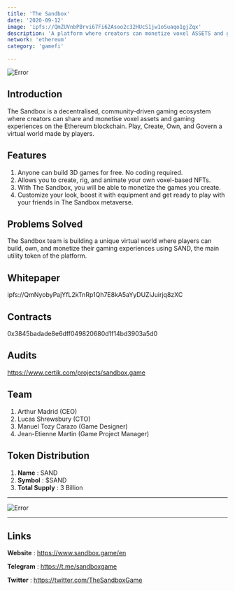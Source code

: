 ```yaml
---
title: 'The Sandbox'
date: '2020-09-12'
image: 'ipfs://QmZUVnbPBrvi67Fi62Asoo2c32HUcS1jw1oSuaqo1gjZqx'
description: 'A platform where creators can monetize voxel ASSETS and gaming experiences on the blockchain.'
network: 'ethereum'
category: 'gamefi'

---
```


![Error](ipfs://QmdtGzDVGzqhtYvihS5w9hmPa6b8YjY27bTupj83auYfvL)

## Introduction

The Sandbox is a decentralised, community-driven gaming ecosystem where creators can share and monetise voxel assets and gaming experiences on the Ethereum blockchain. Play, Create, Own, and Govern a virtual world made by players.

## Features

1. Anyone can build 3D games for free. No coding required.
2. Allows you to create, rig, and animate your own voxel-based NFTs.
3. With The Sandbox, you will be able to monetize the games you create.
4. Customize your look, boost it with equipment and get ready to play with your friends in The Sandbox metaverse.

## Problems Solved

The Sandbox team is building a unique virtual world where players can build, own, and monetize their gaming experiences using SAND, the main utility token of the platform. 



## Whitepaper

ipfs://QmNyobyPajYfL2kTnRp1Qh7E8kA5aYyDUZiJuirjq8zXC

## Contracts

0x3845badade8e6dff049820680d1f14bd3903a5d0


## Audits

https://www.certik.com/projects/sandbox.game

## Team

1. Arthur Madrid (CEO)
2. Lucas Shrewsbury (CTO)
3. Manuel Tozy Carazo (Game Designer)
4. Jean-Etienne Martin (Game Project Manager)


## Token Distribution

1. **Name** : SAND
2. **Symbol** : $SAND
3. **Total Supply** : 3 Billion

---

![Error](ipfs://QmPSnhMzk8qrX9jjCgCBETcJhHQv7K6Uwr4GeAVpGsE96h)


---

## Links

**Website** : <https://www.sandbox.game/en>

**Telegram** : <https://t.me/sandboxgame>

**Twitter** : <https://twitter.com/TheSandboxGame>

